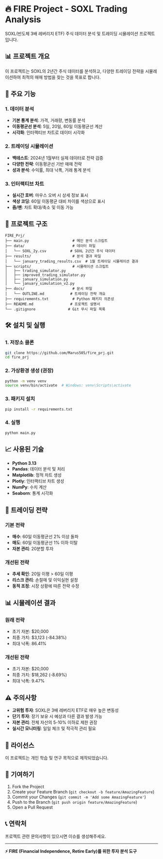 # 🔥 FIRE Project - SOXL Trading Analysis

SOXL(반도체 3배 레버리지 ETF) 주식 데이터 분석 및 트레이딩 시뮬레이션 프로젝트입니다.

## 📊 프로젝트 개요

이 프로젝트는 SOXL의 2년간 주식 데이터를 분석하고, 다양한 트레이딩 전략을 시뮬레이션하여 최적의 매매 방법을 찾는 것을 목표로 합니다.

## 🚀 주요 기능

### 1. 데이터 분석
- **기본 통계 분석**: 가격, 거래량, 변동률 분석
- **이동평균선 분석**: 5일, 20일, 60일 이동평균선 계산
- **시각화**: 인터랙티브 차트로 데이터 시각화

### 2. 트레이딩 시뮬레이션
- **백테스트**: 2024년 1월부터 실제 데이터로 전략 검증
- **다양한 전략**: 이동평균선 기반 매매 전략
- **성과 분석**: 수익률, 최대 낙폭, 거래 통계 분석

### 3. 인터랙티브 차트
- **실시간 호버**: 마우스 오버 시 상세 정보 표시
- **색상 코딩**: 60일 이동평균 대비 차이를 색상으로 표시
- **줌/팬**: 차트 확대/축소 및 이동 가능

## 📁 프로젝트 구조

```
FIRE_Prj/
├── main.py                    # 메인 분석 스크립트
├── data/                      # 데이터 파일
│   └── SOXL_2y.csv           # SOXL 2년간 주식 데이터
├── results/                   # 분석 결과 파일
│   └── january_trading_results.csv  # 1월 트레이딩 시뮬레이션 결과
├── scripts/                   # 시뮬레이션 스크립트
│   ├── trading_simulator.py
│   ├── improved_trading_simulator.py
│   ├── january_simulation.py
│   └── january_simulation_v2.py
├── docs/                      # 문서 파일
│   └── OUTLINE.md            # 트레이딩 전략 개요
├── requirements.txt           # Python 패키지 의존성
├── README.md                 # 프로젝트 설명서
└── .gitignore               # Git 무시 파일 목록
```

## 🛠️ 설치 및 실행

### 1. 저장소 클론
```bash
git clone https://github.com/Marus505/fire_prj.git
cd fire_prj
```

### 2. 가상환경 생성 (권장)
```bash
python -m venv venv
source venv/bin/activate  # Windows: venv\Scripts\activate
```

### 3. 패키지 설치
```bash
pip install -r requirements.txt
```

### 4. 실행
```bash
python main.py
```

## 📈 사용된 기술

- **Python 3.13**
- **Pandas**: 데이터 분석 및 처리
- **Matplotlib**: 정적 차트 생성
- **Plotly**: 인터랙티브 차트 생성
- **NumPy**: 수치 계산
- **Seaborn**: 통계 시각화

## 🎯 트레이딩 전략

### 기본 전략
- **매수**: 60일 이동평균선 2% 이상 돌파
- **매도**: 60일 이동평균선 1% 이하 이탈
- **자본 관리**: 20분할 투자

### 개선된 전략
- **추세 확인**: 20일 이평 > 60일 이평
- **리스크 관리**: 손절매 및 이익실현 설정
- **동적 조정**: 시장 상황에 따른 전략 수정

## 📊 시뮬레이션 결과

### 원래 전략
- 초기 자본: $20,000
- 최종 가치: $3,123 (-84.38%)
- 최대 낙폭: 86.41%

### 개선된 전략
- 초기 자본: $20,000
- 최종 가치: $18,262 (-8.69%)
- 최대 낙폭: 9.47%

## ⚠️ 주의사항

- **고위험 투자**: SOXL은 3배 레버리지 ETF로 매우 높은 변동성
- **단기 투자**: 장기 보유 시 예상과 다른 결과 발생 가능
- **자본 관리**: 전체 자산의 5-10% 이하로 제한 권장
- **실시간 모니터링**: 일일 체크 및 적극적 관리 필요

## 📝 라이선스

이 프로젝트는 개인 학습 및 연구 목적으로 제작되었습니다.

## 🤝 기여하기

1. Fork the Project
2. Create your Feature Branch (`git checkout -b feature/AmazingFeature`)
3. Commit your Changes (`git commit -m 'Add some AmazingFeature'`)
4. Push to the Branch (`git push origin feature/AmazingFeature`)
5. Open a Pull Request

## 📞 연락처

프로젝트 관련 문의사항이 있으시면 이슈를 생성해주세요.

---

**⚡ FIRE (Financial Independence, Retire Early)를 위한 투자 분석 도구**